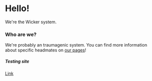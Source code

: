 # Hello!
We're the Wicker system.  
  

### Who are we?
We're probably an traumagenic system. You can find more information  
about specific headmates on [our pages](https://tanyalebean.github.io/headmates/)!

##### Testing site
[Link](https://tanyalebean.github.io/thisisatest)
